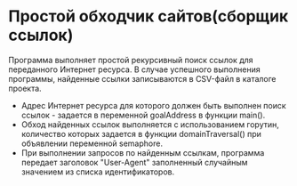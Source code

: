 # Простой обходчик сайтов(сборщик ссылок)
Программа выполняет простой рекурсивный поиск ссылок для переданного Интернет ресурса. В случае успешного выполнения программы, найденные ссылки записываются в CSV-файл в каталоге проекта.  

* Адрес Интернет ресурса для которого должен быть выполнен поиск ссылок - задается в переменной goalAddress в функции main().
* Обход найденных ссылок выполняется с использованием горутин, количество которых задается в функции domainTraversal() при объявлении переменной semaphore.
* При выполнении запросов по найденным ссылкам, программа передает заголовок "User-Agent" заполненный случайным значением из списка идентификаторов.